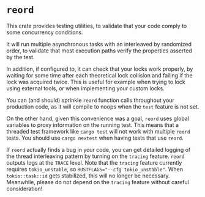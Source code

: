 # `reord`

This crate provides testing utilities, to validate that your code comply to some concurrency conditions.

It will run multiple asynchronous tasks with an interleaved by randomized order, to validate that most execution paths verify the properties asserted by the test.

In addition, if configured to, it can check that your locks work properly, by waiting for some time after each theoretical lock collision and failing if the lock was acquired twice. This is useful for example when trying to lock using external tools, or when implementing your custom locks.

You can (and should) sprinkle `reord` function calls throughout your production code, as it will compile to noops when the `test` feature is not set.

On the other hand, given this convenience was a goal, `reord` uses global variables to proxy information on the running test. This means that a threaded test framework like `cargo test` will not work with multiple `reord` tests. You should use `cargo nextest` when having tests that use `reord`.

If `reord` actually finds a bug in your code, you can get detailed logging of the thread interleaving pattern by turning on the `tracing` feature. `reord` outputs logs at the `TRACE` level. Note that the `tracing` feature currently requires `tokio_unstable`, so `RUSTFLAGS="--cfg tokio_unstable"`. When `tokio::task::id` gets stabilized, this will no longer be necessary. Meanwhile, please do not depend on the `tracing` feature without careful consideration!
